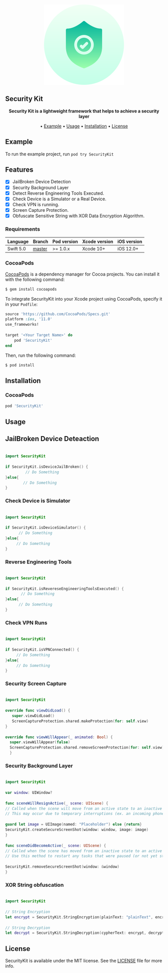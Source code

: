 <p align="center">
	<img src="https://raw.githubusercontent.com/mehrankmlf/SecurityKit/master/Resource/TopImage.png" alt="SecurityKit" width="256" height="256">
</p>

## Security Kit

<p align="center">
	<b>
	Security Kit is a lightweight framework that helps to achieve a security layer
	</b>
</p>

<p align="center">
  • <a href="#usage">Example</a>
  • <a href="#usage">Usage</a>
  • <a href="#installation">Installation</a>
  • <a href="#license">License</a>
</p>
		            
## Example

To run the example project, run `pod try SecurityKit`

## Features

- [x] JailBroken Device Detection
- [x] Security Background Layer
- [x] Detect Reverse Engineering Tools Executed.
- [x] Check Device is a Simulator or a Real Device.
- [x] Check VPN is running.
- [x] Screen Capture Protection.
- [x] Obfuscate Sensitive String with XOR Data Encryption Algorithm.

### Requirements

| Language  | Branch | Pod version | Xcode version | iOS version |
| --------- | ------ | ----------- | ------------- | ----------- |
| Swift 5.0 | [master](https://github.com/mehrankmlf/SecurityKit/tree/master) | >= 1.0.x | Xcode 10+ | iOS 12.0+ |

### CocoaPods

[CocoaPods](http://cocoapods.org) is a dependency manager for Cocoa projects. You can install it with the following command:
		      
```bash
$ gem install cocoapods
```

To integrate SecurityKit into your Xcode project using CocoaPods, specify it in your `Podfile`:

```ruby
source 'https://github.com/CocoaPods/Specs.git'
platform :ios, '11.0'
use_frameworks!

target '<Your Target Name>' do
    pod 'SecurityKit'
end
```

Then, run the following command:

```bash
$ pod install
```	
## Installation

### CocoaPods

```ruby
pod 'SecurityKit'
```
		      
## Usage

## JailBroken Device Deteaction

```swift

import SecurityKit

if SecurityKit.isDeviceJailBroken() {
         // Do Something
}else{
        // Do Something
}

```

### Check Device is Simulator

```swift

import SecurityKit

if SecurityKit.isDeviceSimulator() {
      // Do Something
}else{
     // Do Something
}

```

### Reverse Engineering Tools

```swift

import SecurityKit

if SecurityKit.isRevereseEngineeringToolsExecuted() {
       // Do Something
}else{
      // Do Something
}

```

### Check VPN Runs

```swift

import SecurityKit

if SecurityKit.isVPNConnected() {
     // Do Something
}else{
     // Do Something
}

```

### Security Screen Capture

```swift

import SecurityKit

override func viewDidLoad() {
   super.viewDidLoad()
   ScreenCaptureProtection.shared.makeProtection(for: self.view)
}

override func viewWillAppear(_ animated: Bool) {
  super.viewWillAppear(false)
  ScreenCaptureProtection.shared.removeScreenProtection(for: self.view)
  }

```

### Security Background Layer

```swift

import SecurityKit

var window: UIWindow?

func sceneWillResignActive(_ scene: UIScene) {
// Called when the scene will move from an active state to an inactive state.
// This may occur due to temporary interruptions (ex. an incoming phone call).

guard let image = UIImage(named: "Placeholder") else {return}
SecurityKit.createSecureScreenShot(window: window, image: image)
}
    
func sceneDidBecomeActive(_ scene: UIScene) {
// Called when the scene has moved from an inactive state to an active state.
// Use this method to restart any tasks that were paused (or not yet started) when the scene was inactive.

SecurityKit.removeSecureScreenShot(window: &window)
}

```

### XOR String obfuscation

```swift

import SecurityKit

// String Encryption
let encrypt = SecurityKit.StringEncryption(plainText: "plainText", encryptionKey: "key")

// String Decryption
let decrypt = SecurityKit.StringDecryption(cypherText: encrypt, decryptionKey: key)

```
## License

SecurityKit is available under the MIT license. See the [LICENSE](LICENSE) file for more info.
